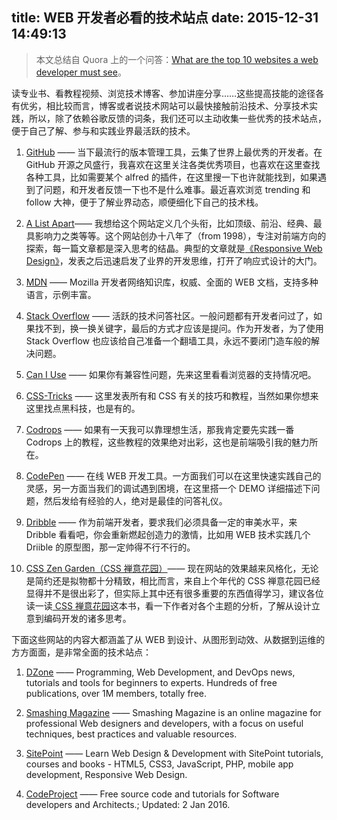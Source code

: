 title: WEB 开发者必看的技术站点
date: 2015-12-31 14:49:13
---

> 本文总结自 Quora 上的一个问答：[What are the top 10 websites a web developer must see](https://www.quora.com/What-are-the-top-10-websites-a-web-developer-must-see)。

读专业书、看教程视频、浏览技术博客、参加讲座分享……这些提高技能的途径各有优劣，相比较而言，博客或者说技术网站可以最快接触前沿技术、分享技术实践，所以，除了依赖谷歌反馈的词条，我们还可以主动收集一些优秀的技术站点，便于自己了解、参与和实践业界最活跃的技术。

<!-- more -->

1. [GitHub](https://github.com) —— 当下最流行的版本管理工具，云集了世界上最优秀的开发者。在 GitHub 开源之风盛行，我喜欢在这里关注各类优秀项目，也喜欢在这里查找各种工具，比如需要某个 alfred 的插件，在这里搜一下也许就能找到，如果遇到了问题，和开发者反馈一下也不是什么难事。最近喜欢浏览 trending 和 follow 大神，便于了解业界动态，顺便细化下自己的技术栈。

1. [A List Apart](http://alistapart.com/)—— 我想给这个网站定义几个头衔，比如顶级、前沿、经典、最具影响力之类等等。这个网站创办十八年了（from 1998），专注对前端方向的探索，每一篇文章都是深入思考的结晶。典型的文章就是[《Responsive Web Design》](http://alistapart.com/article/responsive-web-design)，发表之后迅速启发了业界的开发思维，打开了响应式设计的大门。

1. [MDN](https://developer.mozilla.org) —— Mozilla 开发者网络知识库，权威、全面的 WEB 文档，支持多种语言，示例丰富。

1. [Stack Overflow](http://stackoverflow.com/) —— 活跃的技术问答社区。一般问题都有开发者问过了，如果找不到，换一换关键字，最后的方式才应该是提问。作为开发者，为了使用 Stack Overflow 也应该给自己准备一个翻墙工具，永远不要闭门造车般的解决问题。

1. [Can I Use](http://caniuse.com/) —— 如果你有兼容性问题，先来这里看看浏览器的支持情况吧。

1. [CSS-Tricks](https://css-tricks.com/) —— 这里发表所有和 CSS 有关的技巧和教程，当然如果你想来这里找点黑科技，也是有的。

1. [Codrops](http://tympanus.net/codrops/) —— 如果有一天我可以靠理想生活，那我肯定要先实践一番 Codrops 上的教程，这些教程的效果绝对出彩，这也是前端吸引我的魅力所在。

1. [CodePen](http://codepen.io/) —— 在线 WEB 开发工具。一方面我们可以在这里快速实践自己的灵感，另一方面当我们的调试遇到困境，在这里搭一个 DEMO 详细描述下问题，然后发给有经验的人，绝对是最佳的问答礼仪。

1. [Dribble](https://dribbble.com/) —— 作为前端开发者，要求我们必须具备一定的审美水平，来 Dribble 看看吧，你会重新燃起创造力的激情，比如用 WEB 技术实践几个 Driible 的原型图，那一定帅得不行不行的。

1. [CSS Zen Garden（CSS 禅意花园）](http://csszengarden.com/)—— 现在网站的效果越来风格化，无论是简约还是拟物都十分精致，相比而言，来自上个年代的 CSS 禅意花园已经显得并不是很出彩了，但实际上其中还有很多重要的东西值得学习，建议各位读一读[ CSS 禅意花园](http://book.douban.com/subject/2052176/)这本书，看一下作者对各个主题的分析，了解从设计立意到编码开发的诸多思考。






下面这些网站的内容大都涵盖了从 WEB 到设计、从图形到动效、从数据到运维的方方面面，是非常全面的技术站点：

1. [DZone](https://dzone.com/) —— Programming, Web Development, and DevOps news, tutorials and tools for beginners to experts. Hundreds of free publications, over 1M members, totally free.

1. [Smashing Magazine](http://www.smashingmagazine.com/) —— Smashing Magazine is an online magazine for professional Web designers and developers, with a focus on useful techniques, best practices and valuable resources.
 
1. [SitePoint](http://www.sitepoint.com/) —— Learn Web Design & Development with SitePoint tutorials, courses and books - HTML5, CSS3, JavaScript, PHP, mobile app development, Responsive Web Design.

1. [CodeProject](http://www.codeproject.com/) —— Free source code and tutorials for Software developers and Architects.; Updated: 2 Jan 2016.